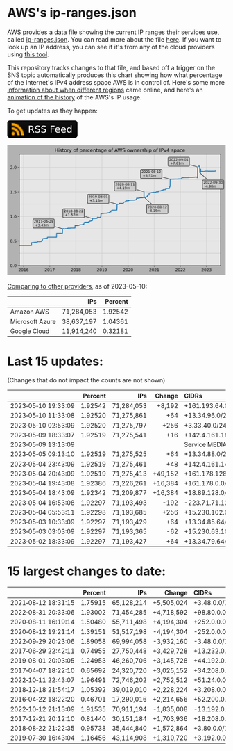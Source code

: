 # AWS's ip-ranges.json

AWS provides a data file showing the current IP ranges their
services use, called [ip-ranges.json](https://ip-ranges.amazonaws.com/ip-ranges.json).
You can read more about the file [here](https://docs.aws.amazon.com/general/latest/gr/aws-ip-ranges.html).
If you want to look up an IP address, you can see if it's from any of the cloud providers using [this tool](https://cloud-ips.s3-us-west-2.amazonaws.com/index.html).

This repository tracks changes to that file, and based off a trigger on the SNS 
topic automatically produces this chart showing how what percentage of the 
Internet's IPv4 address space AWS is in control of.  Here's some 
more [information about when different regions](announces.md) came 
online, and here's an [animation of the history](https://youtu.be/Su25yl7eol8) 
of the AWS's IP usage.

To get updates as they happen:

[![RSS Icon](images/rss_badge.svg)](https://raw.githubusercontent.com/seligman/aws-ip-ranges/master/rss.xml)

![History of AWS](history_count.svg)

[Comparing to other providers](https://github.com/seligman/cloud_sizes), as of 2023-05-10:

| | IPs | Percent |
| --- | ---: | ---: |
| Amazon AWS | 71,284,053 | 1.92542 |
| Microsoft Azure | 38,637,197 | 1.04361 |
| Google Cloud | 11,914,240 | 0.32181 |


# Last 15 updates:

(Changes that do not impact the counts are not shown)

| | Percent | IPs | Change | CIDRs |
| :--- | ---: | ---: | ---: | :--- |
| 2023&#8209;05&#8209;10&nbsp;19:33:09 | 1.92542 | 71,284,053 | +8,192 | +161.193.64.0/19 |
| 2023&#8209;05&#8209;10&nbsp;11:33:08 | 1.92520 | 71,275,861 | +64 | +13.34.96.0/26 |
| 2023&#8209;05&#8209;10&nbsp;02:53:09 | 1.92520 | 71,275,797 | +256 | +3.33.40.0/24 |
| 2023&#8209;05&#8209;09&nbsp;18:33:07 | 1.92519 | 71,275,541 | +16 | +142.4.161.184/29,&nbsp;+142.4.161.192/29 |
| 2023&#8209;05&#8209;09&nbsp;13:13:09 | | | | Service MEDIA_PACKAGE_V2 |
| 2023&#8209;05&#8209;05&nbsp;09:13:10 | 1.92519 | 71,275,525 | +64 | +13.34.88.0/26 |
| 2023&#8209;05&#8209;04&nbsp;23:43:09 | 1.92519 | 71,275,461 | +48 | +142.4.161.144/28,&nbsp;+142.4.161.160/28,&nbsp;+142.4.161.136/29,&nbsp;... |
| 2023&#8209;05&#8209;04&nbsp;20:43:09 | 1.92519 | 71,275,413 | +49,152 | +161.178.128.0/18,&nbsp;+161.193.0.0/18,&nbsp;+161.193.128.0/18 |
| 2023&#8209;05&#8209;04&nbsp;19:43:08 | 1.92386 | 71,226,261 | +16,384 | +161.178.0.0/18 |
| 2023&#8209;05&#8209;04&nbsp;18:43:09 | 1.92342 | 71,209,877 | +16,384 | +18.89.128.0/18 |
| 2023&#8209;05&#8209;04&nbsp;16:53:08 | 1.92297 | 71,193,493 | -192 | -223.71.71.128/25,&nbsp;-223.71.11.0/27,&nbsp;-223.71.71.96/27 |
| 2023&#8209;05&#8209;04&nbsp;05:53:11 | 1.92298 | 71,193,685 | +256 | +15.230.102.0/24 |
| 2023&#8209;05&#8209;03&nbsp;10:33:09 | 1.92297 | 71,193,429 | +64 | +13.34.85.64/26 |
| 2023&#8209;05&#8209;03&nbsp;03:03:09 | 1.92297 | 71,193,365 | -62 | +15.230.63.10/31,&nbsp;-13.34.88.0/26 |
| 2023&#8209;05&#8209;02&nbsp;18:33:09 | 1.92297 | 71,193,427 | +64 | +13.34.79.64/26 |


# 15 largest changes to date:

| | Percent | IPs | Change | CIDRs |
| :--- | ---: | ---: | ---: | :--- |
| 2021&#8209;08&#8209;12&nbsp;18:31:15 | 1.75915 | 65,128,214 | +5,505,024 | +3.48.0.0/12,&nbsp;+35.96.0.0/12,&nbsp;+3.152.0.0/13,&nbsp;... |
| 2022&#8209;08&#8209;31&nbsp;20:33:06 | 1.93002 | 71,454,285 | +4,718,592 | +98.80.0.0/12,&nbsp;+184.32.0.0/12,&nbsp;+13.184.0.0/13,&nbsp;... |
| 2020&#8209;08&#8209;11&nbsp;16:19:14 | 1.50480 | 55,711,498 | +4,194,304 | +252.0.0.0/10 |
| 2020&#8209;08&#8209;12&nbsp;19:21:14 | 1.39151 | 51,517,198 | -4,194,304 | -252.0.0.0/10 |
| 2022&#8209;09&#8209;29&nbsp;20:23:06 | 1.89058 | 69,994,058 | -3,932,160 | -3.48.0.0/12,&nbsp;-35.96.0.0/12,&nbsp;-3.240.0.0/13,&nbsp;... |
| 2017&#8209;06&#8209;29&nbsp;22:42:11 | 0.74955 | 27,750,448 | +3,429,728 | +13.232.0.0/13,&nbsp;+34.240.0.0/13,&nbsp;+35.168.0.0/13,&nbsp;... |
| 2019&#8209;08&#8209;01&nbsp;20:03:05 | 1.24953 | 46,260,706 | +3,145,728 | +44.192.0.0/10,&nbsp;-3.192.0.0/12 |
| 2017&#8209;04&#8209;07&nbsp;18:22:10 | 0.65692 | 24,320,720 | +3,025,152 | +34.208.0.0/12,&nbsp;+34.224.0.0/12,&nbsp;+13.58.0.0/15,&nbsp;... |
| 2022&#8209;10&#8209;11&nbsp;22:43:07 | 1.96491 | 72,746,202 | +2,752,512 | +51.24.0.0/13,&nbsp;+57.104.0.0/13,&nbsp;+51.20.0.0/14,&nbsp;... |
| 2018&#8209;12&#8209;18&nbsp;21:54:17 | 1.05392 | 39,019,010 | +2,228,224 | +3.208.0.0/12,&nbsp;+3.224.0.0/12,&nbsp;+13.48.0.0/15 |
| 2016&#8209;04&#8209;22&nbsp;18:22:20 | 0.46701 | 17,290,016 | +2,214,656 | +52.200.0.0/13,&nbsp;+52.208.0.0/13,&nbsp;+52.36.0.0/14,&nbsp;... |
| 2022&#8209;10&#8209;12&nbsp;21:13:09 | 1.91535 | 70,911,194 | -1,835,008 | -13.192.0.0/13,&nbsp;-16.28.0.0/14,&nbsp;-40.172.0.0/14,&nbsp;... |
| 2017&#8209;12&#8209;21&nbsp;20:12:10 | 0.81440 | 30,151,184 | +1,703,936 | +18.208.0.0/13,&nbsp;+18.204.0.0/14,&nbsp;+18.224.0.0/14,&nbsp;... |
| 2018&#8209;08&#8209;22&nbsp;21:22:35 | 0.95738 | 35,444,840 | +1,572,864 | +3.80.0.0/12,&nbsp;+3.16.0.0/14,&nbsp;+3.40.0.0/14 |
| 2019&#8209;07&#8209;30&nbsp;16:43:04 | 1.16456 | 43,114,908 | +1,310,720 | +3.192.0.0/12,&nbsp;+15.222.0.0/15,&nbsp;+15.236.0.0/15 |

